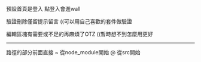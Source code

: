 預設首頁是登入 點登入會進wall

驗證刪除僅留提示留言 ((可以用自己喜歡的套件做驗證

編輯區塊有需要或不足的再麻煩了OTZ ((暫時想不到怎麼用更好


------------------
路徑的部分前面直接
~ 從node_module開始
@ 從src開始
